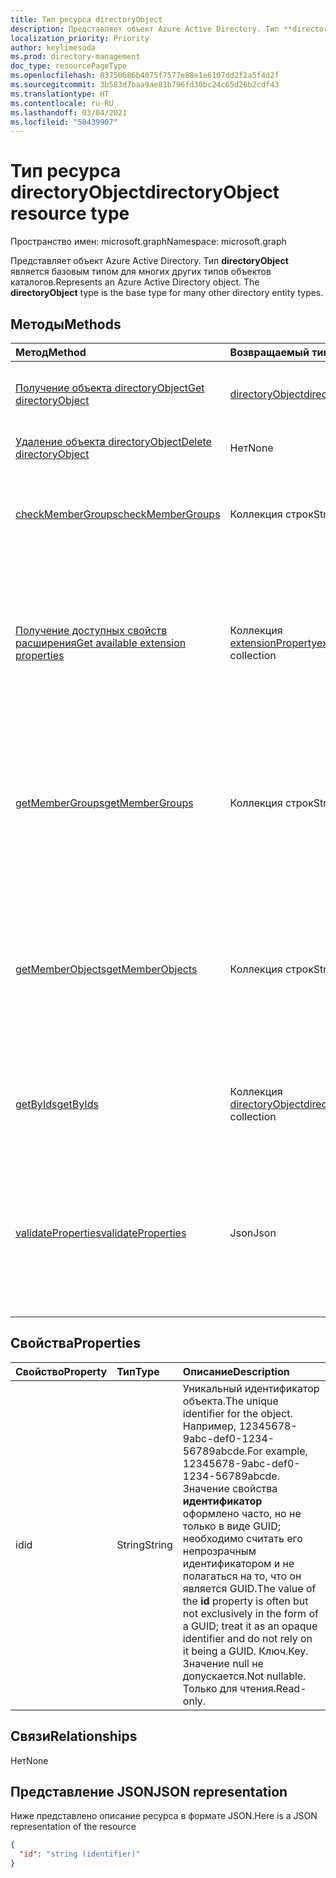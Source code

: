 ```yaml
---
title: Тип ресурса directoryObject
description: Представляет объект Azure Active Directory. Тип **directoryObject** является базовым типом для многих других типов объектов каталогов.
localization_priority: Priority
author: keylimesoda
ms.prod: directory-management
doc_type: resourcePageType
ms.openlocfilehash: 83750686b4075f7577e88e1e6107dd2f2a5f4d2f
ms.sourcegitcommit: 3b583d7baa9ae81b796fd30bc24c65d26b2cdf43
ms.translationtype: HT
ms.contentlocale: ru-RU
ms.lasthandoff: 03/04/2021
ms.locfileid: "50439907"
---
```

# <a name="directoryobject-resource-type"></a><span data-ttu-id="3f94c-104">Тип ресурса directoryObject</span><span class="sxs-lookup"><span data-stu-id="3f94c-104">directoryObject resource type</span></span>

<span data-ttu-id="3f94c-105">Пространство имен: microsoft.graph</span><span class="sxs-lookup"><span data-stu-id="3f94c-105">Namespace: microsoft.graph</span></span>

<span data-ttu-id="3f94c-p102">Представляет объект Azure Active Directory. Тип **directoryObject** является базовым типом для многих других типов объектов каталогов.</span><span class="sxs-lookup"><span data-stu-id="3f94c-p102">Represents an Azure Active Directory object. The **directoryObject** type is the base type for many other directory entity types.</span></span>

## <a name="methods"></a><span data-ttu-id="3f94c-108">Методы</span><span class="sxs-lookup"><span data-stu-id="3f94c-108">Methods</span></span>

| <span data-ttu-id="3f94c-109">Метод</span><span class="sxs-lookup"><span data-stu-id="3f94c-109">Method</span></span>       | <span data-ttu-id="3f94c-110">Возвращаемый тип</span><span class="sxs-lookup"><span data-stu-id="3f94c-110">Return Type</span></span>  |<span data-ttu-id="3f94c-111">Описание</span><span class="sxs-lookup"><span data-stu-id="3f94c-111">Description</span></span>|
|:---------------|:--------|:----------|
|[<span data-ttu-id="3f94c-112">Получение объекта directoryObject</span><span class="sxs-lookup"><span data-stu-id="3f94c-112">Get directoryObject</span></span>](../api/directoryobject-get.md) | [<span data-ttu-id="3f94c-113">directoryObject</span><span class="sxs-lookup"><span data-stu-id="3f94c-113">directoryObject</span></span>](directoryobject.md) |<span data-ttu-id="3f94c-114">Чтение свойств объекта каталога.</span><span class="sxs-lookup"><span data-stu-id="3f94c-114">Read the properties  of a directory object.</span></span>|
|[<span data-ttu-id="3f94c-115">Удаление объекта directoryObject</span><span class="sxs-lookup"><span data-stu-id="3f94c-115">Delete directoryObject</span></span>](../api/directoryobject-delete.md) | <span data-ttu-id="3f94c-116">Нет</span><span class="sxs-lookup"><span data-stu-id="3f94c-116">None</span></span> |<span data-ttu-id="3f94c-117">Удаление объекта каталога.</span><span class="sxs-lookup"><span data-stu-id="3f94c-117">Delete a directory object.</span></span> |
|[<span data-ttu-id="3f94c-118">checkMemberGroups</span><span class="sxs-lookup"><span data-stu-id="3f94c-118">checkMemberGroups</span></span>](../api/directoryobject-checkmembergroups.md)|<span data-ttu-id="3f94c-119">Коллекция строк</span><span class="sxs-lookup"><span data-stu-id="3f94c-119">String collection</span></span>|<span data-ttu-id="3f94c-p103">Проверка членства в списке групп. Это транзитивная проверка.</span><span class="sxs-lookup"><span data-stu-id="3f94c-p103">Check for membership in a list of groups. The check is transitive.</span></span>|
|[<span data-ttu-id="3f94c-122">Получение доступных свойств расширения</span><span class="sxs-lookup"><span data-stu-id="3f94c-122">Get available extension properties</span></span>](../api/directoryobject-getavailableextensionproperties.md)|<span data-ttu-id="3f94c-123">Коллекция [extensionProperty](../resources/extensionproperty.md)</span><span class="sxs-lookup"><span data-stu-id="3f94c-123">[extensionProperty](../resources/extensionproperty.md) collection</span></span>|<span data-ttu-id="3f94c-124">Получение полного или отфильтрованного списка свойств расширения каталога, которые зарегистрированы в каталоге.</span><span class="sxs-lookup"><span data-stu-id="3f94c-124">Get all or a filtered list of the directory extension properties that have been registered in a directory.</span></span>|
|[<span data-ttu-id="3f94c-125">getMemberGroups</span><span class="sxs-lookup"><span data-stu-id="3f94c-125">getMemberGroups</span></span>](../api/directoryobject-getmembergroups.md)|<span data-ttu-id="3f94c-126">Коллекция строк</span><span class="sxs-lookup"><span data-stu-id="3f94c-126">String collection</span></span>|<span data-ttu-id="3f94c-p104">Возвращает все группы, в которых состоит пользователь, группа или объект каталога. Это транзитивная проверка.</span><span class="sxs-lookup"><span data-stu-id="3f94c-p104">Return all the groups that the user, group, or directory object is a member of. The check is transitive.</span></span>|
|[<span data-ttu-id="3f94c-129">getMemberObjects</span><span class="sxs-lookup"><span data-stu-id="3f94c-129">getMemberObjects</span></span>](../api/directoryobject-getmemberobjects.md)|<span data-ttu-id="3f94c-130">Коллекция строк</span><span class="sxs-lookup"><span data-stu-id="3f94c-130">String collection</span></span>| <span data-ttu-id="3f94c-p105">Возвращает все группы и роли каталога, участником которых является пользователь, группа или объект каталога. Это транзитивная проверка.</span><span class="sxs-lookup"><span data-stu-id="3f94c-p105">Return all of the groups and directory roles that the user, group, or directory object is a member of. The check is transitive.</span></span> |
|[<span data-ttu-id="3f94c-133">getByIds</span><span class="sxs-lookup"><span data-stu-id="3f94c-133">getByIds</span></span>](../api/directoryobject-getbyids.md) | <span data-ttu-id="3f94c-134">Коллекция [directoryObject](directoryobject.md)</span><span class="sxs-lookup"><span data-stu-id="3f94c-134">[directoryObject](directoryobject.md) collection</span></span> | <span data-ttu-id="3f94c-135">Получение набора объектов каталога на основе указанных идентификаторов.</span><span class="sxs-lookup"><span data-stu-id="3f94c-135">Get a set of directory objects based on a set of supplied ids.</span></span> |
|[<span data-ttu-id="3f94c-136">validateProperties</span><span class="sxs-lookup"><span data-stu-id="3f94c-136">validateProperties</span></span>](../api/directoryobject-validateproperties.md)|<span data-ttu-id="3f94c-137">Json</span><span class="sxs-lookup"><span data-stu-id="3f94c-137">Json</span></span>| <span data-ttu-id="3f94c-138">Проверка соответствия отображаемого имени или почтового псевдонима группы Microsoft 365 политикам именования.</span><span class="sxs-lookup"><span data-stu-id="3f94c-138">Validate that a Microsoft 365 group's display name or mail nickname complies with naming policies.</span></span> |

## <a name="properties"></a><span data-ttu-id="3f94c-139">Свойства</span><span class="sxs-lookup"><span data-stu-id="3f94c-139">Properties</span></span>

| <span data-ttu-id="3f94c-140">Свойство</span><span class="sxs-lookup"><span data-stu-id="3f94c-140">Property</span></span>   | <span data-ttu-id="3f94c-141">Тип</span><span class="sxs-lookup"><span data-stu-id="3f94c-141">Type</span></span> |<span data-ttu-id="3f94c-142">Описание</span><span class="sxs-lookup"><span data-stu-id="3f94c-142">Description</span></span>|
|:---------------|:--------|:----------|
|<span data-ttu-id="3f94c-143">id</span><span class="sxs-lookup"><span data-stu-id="3f94c-143">id</span></span>|<span data-ttu-id="3f94c-144">String</span><span class="sxs-lookup"><span data-stu-id="3f94c-144">String</span></span>|<span data-ttu-id="3f94c-145">Уникальный идентификатор объекта.</span><span class="sxs-lookup"><span data-stu-id="3f94c-145">The unique identifier for the object.</span></span> <span data-ttu-id="3f94c-146">Например, 12345678-9abc-def0-1234-56789abcde.</span><span class="sxs-lookup"><span data-stu-id="3f94c-146">For example, 12345678-9abc-def0-1234-56789abcde.</span></span> <span data-ttu-id="3f94c-147">Значение свойства **идентификатор** оформлено часто, но не только в виде GUID; необходимо считать его непрозрачным идентификатором и не полагаться на то, что он является GUID.</span><span class="sxs-lookup"><span data-stu-id="3f94c-147">The value of the **id** property is often but not exclusively in the form of a GUID; treat it as an opaque identifier and do not rely on it being a GUID.</span></span> <span data-ttu-id="3f94c-148">Ключ.</span><span class="sxs-lookup"><span data-stu-id="3f94c-148">Key.</span></span> <span data-ttu-id="3f94c-149">Значение null не допускается.</span><span class="sxs-lookup"><span data-stu-id="3f94c-149">Not nullable.</span></span> <span data-ttu-id="3f94c-150">Только для чтения.</span><span class="sxs-lookup"><span data-stu-id="3f94c-150">Read-only.</span></span>|

## <a name="relationships"></a><span data-ttu-id="3f94c-151">Связи</span><span class="sxs-lookup"><span data-stu-id="3f94c-151">Relationships</span></span>

<span data-ttu-id="3f94c-152">Нет</span><span class="sxs-lookup"><span data-stu-id="3f94c-152">None</span></span>


## <a name="json-representation"></a><span data-ttu-id="3f94c-153">Представление JSON</span><span class="sxs-lookup"><span data-stu-id="3f94c-153">JSON representation</span></span>

<span data-ttu-id="3f94c-154">Ниже представлено описание ресурса в формате JSON.</span><span class="sxs-lookup"><span data-stu-id="3f94c-154">Here is a JSON representation of the resource</span></span>

<!--{
  "blockType": "resource",
  "openType": true,
  "optionalProperties": [],
  "keyProperty": "id",
  "baseType": "microsoft.graph.entity",
  "@odata.type": "microsoft.graph.directoryObject",
  "@odata.annotations": [
    {
      "capabilities": {
        "skippable": false,
        "countable": false,
        "expandable": false,
        "filterable": false,
        "referenceable": false,
        "selectable": false
      }
    }
  ]
}-->

```json
{
  "id": "string (identifier)"
}

```

<!-- uuid: 8fcb5dbc-d5aa-4681-8e31-b001d5168d79
2015-10-25 14:57:30 UTC -->
<!-- {
  "type": "#page.annotation",
  "description": "directoryObject resource",
  "keywords": "",
  "section": "documentation",
  "tocPath": ""
}-->

